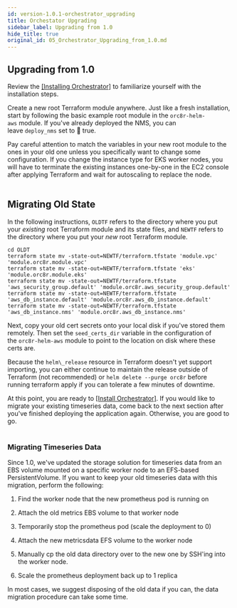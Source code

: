 ```yaml
---
id: version-1.0.1-orchestrator_upgrading
title: Orchestator Upgrading
sidebar_label: Upgrading from 1.0
hide_title: true
original_id: 05_Orchestrator_Upgrading_from_1.0.md
---
```


## Upgrading from 1.0

Review the [[Installing
Orchestrator]](https://facebookincubator.github.io/magma/docs/next/orc8r/deploy_install) to
familiarize yourself with the installation steps.

Create a new root Terraform module anywhere. Just like a fresh installation, start by following the basic example root module in
the ```orc8r-helm-aws``` module. If you\'ve already deployed the NMS, you can leave ```deploy_nms``` set to &#x1F53A; true.

Pay careful attention to match the variables in your new root module to the ones in your old one unless you specifically want to change some configuration. If you change the instance type for EKS worker nodes, you will have to terminate the existing instances one-by-one in the EC2 console after applying Terraform and wait for autoscaling to replace the node.<br><br/>

## Migrating Old State

In the following instructions, ```OLDTF``` refers to the directory where you put your *existing* root Terraform module and its state files, and ```NEWTF``` refers to the directory where you put your *new* root Terraform module.

```
cd OLDT
terraform state mv -state-out=NEWTF/terraform.tfstate 'module.vpc' 'module.orc8r.module.vpc'
terraform state mv -state-out=NEWTF/terraform.tfstate 'eks' 'module.orc8r.module.eks'
terraform state mv -state-out=NEWTF/terraform.tfstate 'aws_security_group.default' 'module.orc8r.aws_security_group.default'
terraform state mv -state-out=NEWTF/terraform.tfstate 'aws_db_instance.default' 'module.orc8r.aws_db_instance.default'
terraform state mv -state-out=NEWTF/terraform.tfstate 'aws_db_instance.nms' 'module.orc8r.aws_db_instance.nms'
```

Next, copy your old cert secrets onto your local disk if you\'ve stored them remotely. Then set the ```seed_certs_dir``` variable in the
configuration of the ```orc8r-helm-aws``` module to point to the location on disk where these certs are.

Because the ```helm\_release``` resource in Terraform doesn\'t yet support importing, you can either continue to maintain the release outside of Terraform (not recommended) or ```helm delete --purge orc8r``` before running terraform apply if you can tolerate a few minutes of downtime.

At this point, you are ready to [[Install
Orchestrator]](https://facebookincubator.github.io/magma/docs/next/orc8r/deploy_install).
If you would like to migrate your existing timeseries data, come back to the next section after you\'ve finished deploying the application again. Otherwise, you are good to go.<br><br/>

### Migrating Timeseries Data


Since 1.0, we\'ve updated the storage solution for timeseries data from an EBS volume mounted on a specific worker node to an EFS-based
PersistentVolume. If you want to keep your old timeseries data with this migration, perform the following:

 1.  Find the worker node that the new prometheus pod is running on

 2.  Attach the old metrics EBS volume to that worker node

 3.  Temporarily stop the prometheus pod (scale the deployment to 0)

 4.  Attach the new metricsdata EFS volume to the worker node

 5.  Manually cp the old data directory over to the new one by SSH\'ing
    into the worker node.

 6.  Scale the prometheus deployment back up to 1 replica

In most cases, we suggest disposing of the old data if you can, the data migration procedure can take some time.

